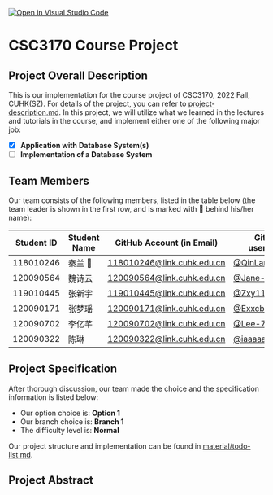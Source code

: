 [![Open in Visual Studio Code](https://classroom.github.com/assets/open-in-vscode-c66648af7eb3fe8bc4f294546bfd86ef473780cde1dea487d3c4ff354943c9ae.svg)](https://classroom.github.com/online_ide?assignment_repo_id=9422486&assignment_repo_type=AssignmentRepo)
# CSC3170 Course Project

## Project Overall Description

This is our implementation for the course project of CSC3170, 2022 Fall, CUHK(SZ). For details of the project, you can refer to [project-description.md](project-description.md). In this project, we will utilize what we learned in the lectures and tutorials in the course, and implement either one of the following major job:

<!-- Please fill in "x" to replace the blank space between "[]" to tick the todo item; it's ticked on the first one by default. -->

- [x] **Application with Database System(s)**
- [ ] **Implementation of a Database System**

## Team Members

Our team consists of the following members, listed in the table below (the team leader is shown in the first row, and is marked with 🚩 behind his/her name):

<!-- change the info below to be the real case -->

| Student ID | Student Name | GitHub Account (in Email) | GitHub username |
| ---------- | ------------ | ------------------------- |-----------------|
| 118010246  | 秦兰 🚩      | 118010246@link.cuhk.edu.cn|[@QinLan18](https://github.com/QinLan18)        |
| 120090564  | 魏诗云       | 120090564@link.cuhk.edu.cn| [@Jane-912](https://github.com/Jane-912)        |
| 119010445  | 张新宇       | 119010445@link.cuhk.edu.cn| [@Zxy119010445](https://github.com/Zxy119010445) |
| 120090171  | 张梦瑶       | 120090171@link.cuhk.edu.cn| [@Exxcbt](https://github.com/Zmysjwgj)       |
| 120090702  | 李亿芊       | 120090702@link.cuhk.edu.cn| [@Lee-7102](https://github.com/Lee-7102)       |
| 120090322  | 陈琳         | 120090322@link.cuhk.edu.cn| [@iaaaaaamgood](https://github.com/iaaaaaamgood) |

## Project Specification

<!-- You should remove the terms/sentence that is not necessary considering your option/branch/difficulty choice -->

After thorough discussion, our team made the choice and the specification information is listed below:

- Our option choice is: **Option 1**
- Our branch choice is: **Branch 1**
- The difficulty level is: **Normal**


Our project structure and implementation can be found in [material/todo-list.md](./material/todo-list.md).
## Project Abstract

<!-- TODO -->
